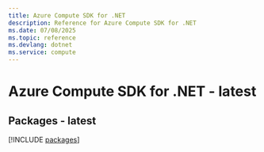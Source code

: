 ```yaml
---
title: Azure Compute SDK for .NET
description: Reference for Azure Compute SDK for .NET
ms.date: 07/08/2025
ms.topic: reference
ms.devlang: dotnet
ms.service: compute
---
```

# Azure Compute SDK for .NET - latest
## Packages - latest
[!INCLUDE [packages](compute-index.md)]